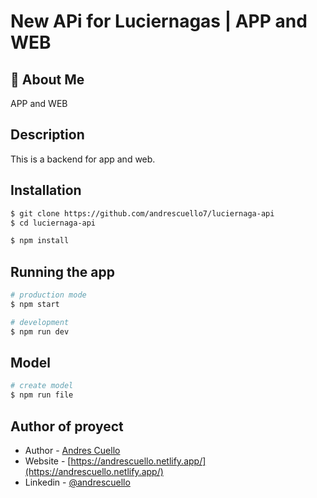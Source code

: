 # New APi for Luciernagas | APP and WEB 

## 🚀 About Me
APP and WEB

## Description

This is a backend for app and web.

## Installation

```bash
$ git clone https://github.com/andrescuello7/luciernaga-api
$ cd luciernaga-api

$ npm install
```

## Running the app

```bash
# production mode
$ npm start

# development
$ npm run dev

```

## Model

```bash
# create model
$ npm run file

```


## Author of proyect

- Author - [Andres Cuello](https://github.com/andrescuello7)
- Website - [https://andrescuello.netlify.app/](https://andrescuello.netlify.app/)
- Linkedin - [@andrescuello](https://www.linkedin.com/in/andres-cuello-a9a1b11bb/)

